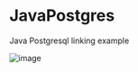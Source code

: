 # JavaPostgres
Java Postgresql linking example

![image](https://user-images.githubusercontent.com/88595595/164396071-bf70b669-ad0c-4a42-8ea1-b0f5de5faf8a.png)
